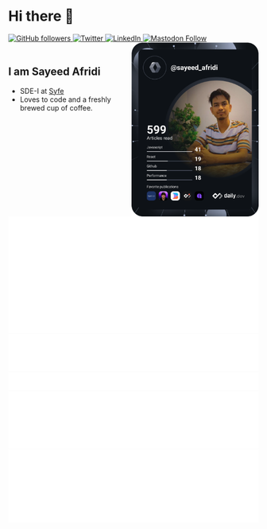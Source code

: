 # Hi there 👋

<div align="left">
  <a href="#">
    <img alt="GitHub followers" src="https://img.shields.io/github/followers/SayeedAfridi?color=red&label=Followers&logo=github&style=flat-square" />
  </a>
  
  <a href="https://twitter.com/SayeedAfridi">
    <img
      src="https://img.shields.io/twitter/follow/SayeedAfridi?label=Twitter&logo=twitter&style=flat-square&color=1da1f2&logoColor=ffffff"
      alt="Twitter"
    />
  </a>
  
  <a href="https://www.linkedin.com/in/abu-sayeed-afridi/" target="_blank">
    <img
      src="https://img.shields.io/static/v1?logo=linkedin&style=flat-square&color=0072b1&label=LinkedIn&message=%E2%98%86"
      alt="LinkedIn"
    />
  </a>
  
  <a href="https://mastodon.social/@sayeedafridi">
    <img 
       alt="Mastodon Follow" 
       src="https://img.shields.io/mastodon/follow/110124397001008764?color=%23535CF4&domain=https%3A%2F%2Fmastodon.social&label=Mastodon&logo=mastodon&logoColor=%23ffffff&style=flat-square" 
     />
  </a>

  <a href="https://api.daily.dev/get?r=sayeed_afridi" target="_blank">
    <img
      width="256"
      align="right"
      src="https://raw.githubusercontent.com/SayeedAfridi/SayeedAfridi/devcard/devcard.svg"
      alt="Sayeed Afridi's Dev Card"
    />
  </a>
</div>

<br />

## I am Sayeed Afridi

- SDE-I at [Syfe](https://syfe.com)
- Loves to code and a freshly brewed cup of coffee.

![Metrics](https://raw.githubusercontent.com/SayeedAfridi/SayeedAfridi/github-metrics/github-metrics.svg)
![Most used languages](https://raw.githubusercontent.com/SayeedAfridi/SayeedAfridi/github-metrics/language.svg)
![Notable contributions](https://raw.githubusercontent.com/SayeedAfridi/SayeedAfridi/github-metrics/notable.svg)
![Achievements](https://raw.githubusercontent.com/SayeedAfridi/SayeedAfridi/github-metrics/achievements.svg)
![Leetcode](https://raw.githubusercontent.com/SayeedAfridi/SayeedAfridi/github-metrics/leetcode.svg)
